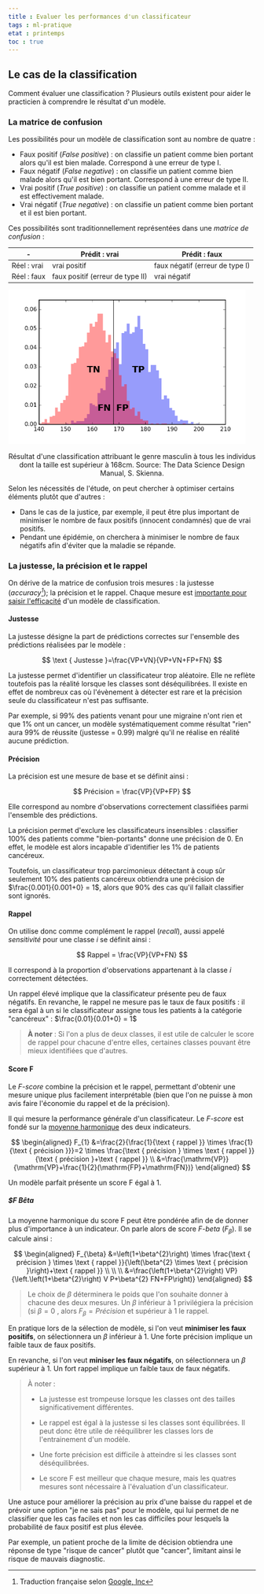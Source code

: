 ```yaml
---
title : Evaluer les performances d'un classificateur
tags : ml-pratique
etat : printemps
toc : true
---
```


## Le cas de la classification

Comment évaluer une classification ? Plusieurs outils existent pour aider le practicien à comprendre le résultat d'un modèle.

### La matrice de confusion
Les possibilités pour un modèle de classification sont au nombre de quatre :

- Faux positif (*False positive*)  : on classifie un patient comme bien portant alors qu'il est bien malade. Correspond à une erreur de type I.
- Faux négatif (*False negative*) : on classifie un patient comme bien malade alors qu'il est bien portant. Correspond à une erreur de type II.
- Vrai positif (*True positive*) : on classifie un patient comme malade et il est effectivement malade.
- Vrai négatif (*True negative*) : on classifie un patient comme bien portant et il est bien portant.

Ces possibilités sont traditionnellement représentées dans une *matrice de confusion* :

|-|Prédit : vrai|Prédit : faux|
|-|-|-|
|Réel : vrai|vrai positif|faux négatif (erreur de type I)|
|Réel : faux|faux positif (erreur de type II)|vrai négatif|

![](/assets/img/confusion-graph.png#center)
<div align="center">
  Résultat d'une classification attribuant le genre masculin à tous les individus dont la taille est supérieur à 168cm. Source: The Data Science Design Manual, S. Skienna.
</div>

Selon les nécessités de l'étude, on peut chercher à optimiser certains éléments plutôt que d'autres :
- Dans le cas de la justice, par exemple, il peut être plus important de minimiser le nombre de faux positifs (innocent condamnés) que de vrai positifs. 
- Pendant une épidémie, on cherchera à minimiser le nombre de faux négatifs afin d'éviter que la maladie se répande.

### La justesse, la précision et le rappel

On dérive de la matrice de confusion trois mesures : la justesse (*accuracy[^1]*); la précision et le rappel. Chaque mesure est [importante pour saisir l'efficacité](http://www.bouletcorp.com/2015/03/01/le-mythe-de-la-caverne/) d'un modèle de classification.

[^1]: Traduction française selon [Google, Inc](https://developers.google.com/machine-learning/crash-course/classification/accuracy?hl=fr)

#### Justesse
La justesse désigne la part de prédictions correctes sur l'ensemble des prédictions réalisées par le modèle :

$$
\text { Justesse }=\frac{VP+VN}{VP+VN+FP+FN}
$$

La justesse permet d'identifier un classificateur trop aléatoire. Elle ne reflète toutefois pas la réalité lorsque les classes sont déséquilibrées. Il existe en effet de nombreux cas où l'évènement à détecter est rare et la précision seule du classificateur n'est pas suffisante.

 Par exemple, si 99% des patients venant pour une migraine n'ont rien et que 1% ont un cancer, un modèle systématiquement comme résultat "rien" aura 99% de réussite (justesse = 0.99) malgré qu'il ne réalise en réalité aucune prédiction.

#### Précision
La précision est une mesure de base et se définit ainsi : 

$$
Précision = \frac{VP}{VP+FP}
$$

Elle correspond au nombre d'observations correctement classifiées parmi l'ensemble des prédictions.

La précision permet d'exclure les classificateurs insensibles : classifier 100% des patients comme "bien-portants"  donne une précision de 0. En effet, le modèle est alors incapable d'identifier les 1% de patients cancéreux.

Toutefois, un classificateur trop parcimonieux détectant à coup sûr seulement 10% des patients cancéreux obtiendra une précision de $\frac{0.001}{0.001+0} = 1$, alors que 90% des cas qu'il fallait classifier sont ignorés.

#### Rappel 

On utilise donc comme complément le rappel (*recall*), aussi appelé *sensitivité* pour une classe $i$ se définit ainsi :

$$
Rappel = \frac{VP}{VP+FN}
$$

Il correspond à la proportion d'observations appartenant à la classe $i$ correctement détectées. 

Un rappel élevé implique que la classificateur présente peu de faux négatifs. En revanche, le rappel ne mesure pas le taux de faux positifs : il sera égal à un si le classificateur assigne tous les patients à la catégorie "cancéreux" : $\frac{0.01}{0.01+0} = 1$

> **À noter** : Si l'on a plus de deux classes, il est utile de calculer le score de rappel pour chacune d'entre elles, certaines classes pouvant être mieux identifiées que d'autres.

#### Score F

Le *F-score* combine la précision et le rappel, permettant d'obtenir une mesure unique plus facilement interprétable (bien que l'on ne puisse à mon avis faire l'économie du rappel et de la précision). 

Il qui mesure la performance générale d'un classificateur. Le *F-score* est fondé sur la [moyenne harmonique](https://www.mathweb.fr/euclide/2018/08/31/les-differentes-moyennes) des deux indicateurs.

$$
\begin{aligned}
F_{1} &=\frac{2}{\frac{1}{\text { rappel }} \times \frac{1}{\text { précision }}}=2 \times \frac{\text { précision } \times \text { rappel }}{\text { précision }+\text { rappel }} \\
&=\frac{\mathrm{VP}}{\mathrm{VP}+\frac{1}{2}(\mathrm{FP}+\mathrm{FN})}
\end{aligned}
$$

Un modèle parfait présente un score F égal à 1.

##### $F Bêta
La moyenne harmonique du score F peut être pondérée afin de de donner plus d'importance à un indicateur. On parle alors de score *F-beta* ($F_\beta$). Il se calcule ainsi :

$$
\begin{aligned}
F_{\beta} &=\left(1+\beta^{2}\right) \times \frac{\text { précision } \times \text { rappel }}{\left(\beta^{2} \times \text { précision }\right)+\text { rappel }} \\ \\ \\
&=\frac{\left(1+\beta^{2}\right) VP}{\left.\left(1+\beta^{2}\right) V P+\beta^{2} FN+FP\right)}
\end{aligned}
$$

> Le choix de $\beta$ déterminera le poids que l'on souhaite donner à chacune des deux mesures. Un $\beta$ inférieur à 1 privilégiera la précision (si $\beta =0$ , alors $F_\beta = Précision$ et supérieur à 1 le rappel.

En pratique lors de la sélection de modèle, si l'on veut **minimiser les faux positifs**, on sélectionnera un $\beta$ inférieur à 1. Une forte précision implique un faible taux de faux positifs.

En revanche, si l'on veut **miniser les faux négatifs**, on sélectionnera un $\beta$ supérieur à 1. Un fort rappel implique un faible taux de faux négatifs.

> À noter :
> - La justesse est trompeuse lorsque les classes ont des tailles significativement différentes.
>  
> - Le rappel est égal à la justesse si les classes sont équilibrées. Il peut donc être utile de rééquilibrer les classes lors de l'entrainement d'un modèle.
>  
> - Une forte précision est difficile à atteindre si les classes sont déséquilibrées.
>  
> - Le score F est meilleur que chaque mesure, mais les quatres mesures sont nécessaire à l'évaluation d'un classificateur.

Une astuce pour améliorer la précision au prix d'une baisse du rappel et de prévoir une option "je ne sais pas" pour le modèle, qui lui permet de ne classifier que les cas faciles et non les cas difficiles pour lesquels la probabilité de faux positif est plus élevée. 

Par exemple, un patient proche de la limite de décision obtiendra une réponse de type "risque de cancer" plutôt que "cancer", limitant ainsi le risque de mauvais diagnostic.






